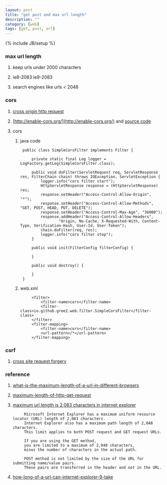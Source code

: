 ```yaml
---
layout: post
title: "get post and max url length"
description: ""
category: [web]
tags: [get, post, url]
---
```

{% include JB/setup %}


### max url length

1. keep urls under 2000 characters

1. ie8-2083 ie9-2083

1. search engines like urls < 2048

### cors

1. [cross origin http request](https://developer.mozilla.org/en-US/docs/Web/HTTP/Access_control_CORS)

1. [http://enable-cors.org/](http://enable-cors.org/) and [source code](https://github.com/monsur/enable-cors.org)

1. cors

    1. java code

            public class SimpleCorsFilter implements Filter {

                private static final Log logger = LogFactory.getLog(SimpleCorsFilter.class);

                public void doFilter(ServletRequest req, ServletResponse res, FilterChain chain) throws IOException, ServletException {
                    logger.info("cors filter start");
                    HttpServletResponse response = (HttpServletResponse) res;
                    response.setHeader("Access-Control-Allow-Origin", "*");
                    response.setHeader("Access-Control-Allow-Methods", "GET, POST, HEAD, PUT, DELETE");
                    response.setHeader("Access-Control-Max-Age", "36000");
                    response.addHeader("Access-Control-Allow-Headers",
                            "Origin, No-Cache, X-Requested-With, Content-Type, Verification-Hash, User-Id, User-Token");
                    chain.doFilter(req, res);
                    logger.info("cors filter stop");
                }

                public void init(FilterConfig filterConfig) {

                }

                public void destroy() {

                }
            }

    1. web.xml

                <filter>
                    <filter-name>cors</filter-name>
                    <filter-class>io.github.gree2.web.filter.SimpleCorsFilter</filter-class>
                </filter>
                <filter-mapping>
                    <filter-name>cors</filter-name>
                    <url-pattern>/*</url-pattern>
                </filter-mapping>

### csrf

1. [cross site request forgery](http://www.squarefree.com/securitytips/web-developers.html#CSRF)

### reference

1. [what-is-the-maximum-length-of-a-url-in-different-browsers](http://stackoverflow.com/questions/417142/what-is-the-maximum-length-of-a-url-in-different-browsers)

1. [maximum-length-of-http-get-request](http://stackoverflow.com/questions/2659952/maximum-length-of-http-get-request)

1. [maximum url length is 2,083 characters in internet explorer](https://support.microsoft.com/en-us/kb/208427)

            Microsoft Internet Explorer has a maximum uniform resource locator (URL) length of 2,083 characters.
            Internet Explorer also has a maximum path length of 2,048 characters.
            This limit applies to both POST request and GET request URLs.

            If you are using the GET method,
            you are limited to a maximum of 2,048 characters,
            minus the number of characters in the actual path.

            POST method is not limited by the size of the URL for submitting name/value pairs.
            These pairs are transferred in the header and not in the URL.

1. [how-long-of-a-url-can-internet-explorer-9-take](http://stackoverflow.com/questions/3721034/how-long-of-a-url-can-internet-explorer-9-take)